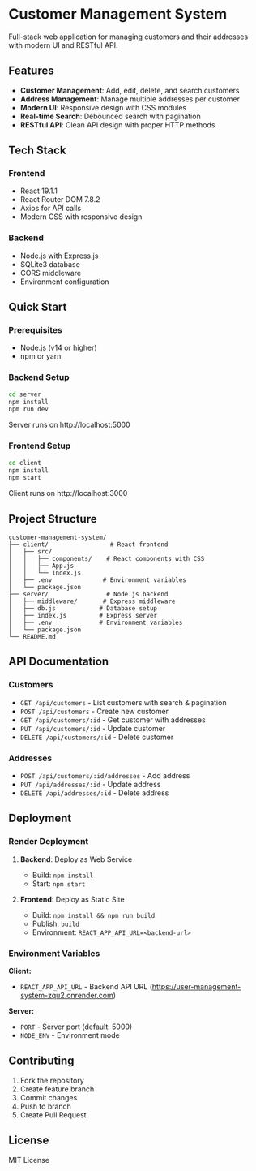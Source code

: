 # Customer Management System

Full-stack web application for managing customers and their addresses with modern UI and RESTful API.

## Features

- **Customer Management**: Add, edit, delete, and search customers
- **Address Management**: Manage multiple addresses per customer
- **Modern UI**: Responsive design with CSS modules
- **Real-time Search**: Debounced search with pagination
- **RESTful API**: Clean API design with proper HTTP methods

## Tech Stack

### Frontend
- React 19.1.1
- React Router DOM 7.8.2
- Axios for API calls
- Modern CSS with responsive design

### Backend
- Node.js with Express.js
- SQLite3 database
- CORS middleware
- Environment configuration

## Quick Start

### Prerequisites
- Node.js (v14 or higher)
- npm or yarn

### Backend Setup
```bash
cd server
npm install
npm run dev
```
Server runs on http://localhost:5000

### Frontend Setup
```bash
cd client
npm install
npm start
```
Client runs on http://localhost:3000

## Project Structure

```
customer-management-system/
├── client/                 # React frontend
│   ├── src/
│   │   ├── components/    # React components with CSS
│   │   ├── App.js
│   │   └── index.js
│   ├── .env              # Environment variables
│   └── package.json
├── server/                # Node.js backend
│   ├── middleware/       # Express middleware
│   ├── db.js            # Database setup
│   ├── index.js         # Express server
│   ├── .env             # Environment variables
│   └── package.json
└── README.md
```

## API Documentation

### Customers
- `GET /api/customers` - List customers with search & pagination
- `POST /api/customers` - Create new customer
- `GET /api/customers/:id` - Get customer with addresses
- `PUT /api/customers/:id` - Update customer
- `DELETE /api/customers/:id` - Delete customer

### Addresses
- `POST /api/customers/:id/addresses` - Add address
- `PUT /api/addresses/:id` - Update address
- `DELETE /api/addresses/:id` - Delete address

## Deployment

### Render Deployment

1. **Backend**: Deploy as Web Service
   - Build: `npm install`
   - Start: `npm start`

2. **Frontend**: Deploy as Static Site
   - Build: `npm install && npm run build`
   - Publish: `build`
   - Environment: `REACT_APP_API_URL=<backend-url>`

### Environment Variables

**Client:**
- `REACT_APP_API_URL` - Backend API URL (https://user-management-system-zqu2.onrender.com)

**Server:**
- `PORT` - Server port (default: 5000)
- `NODE_ENV` - Environment mode

## Contributing

1. Fork the repository
2. Create feature branch
3. Commit changes
4. Push to branch
5. Create Pull Request

## License

MIT License